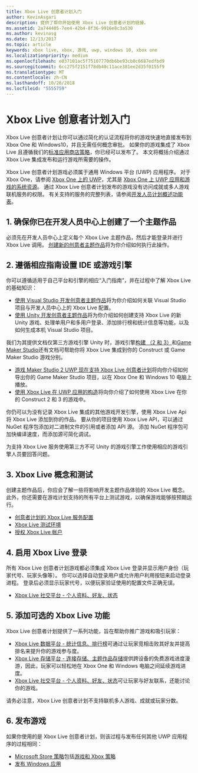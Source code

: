 ```yaml
---
title: Xbox Live 创意者计划入门
author: KevinAsgari
description: 提供了帮你开始使用 Xbox Live 创意者计划的链接。
ms.assetid: 2a744405-7ee4-42b4-8f36-9916e8c3a530
ms.author: kevinasg
ms.date: 12/13/2017
ms.topic: article
keywords: xbox live, xbox, 游戏, uwp, windows 10, xbox one
ms.localizationpriority: medium
ms.openlocfilehash: e037101ac5f75107770db6be93cb0c6687edfbd9
ms.sourcegitcommit: 6cc275f2151f78db40c11ace381ee2d35f0155f9
ms.translationtype: MT
ms.contentlocale: zh-CN
ms.lasthandoff: 10/26/2018
ms.locfileid: "5555759"
---
```

# <a name="get-started-with-the-xbox-live-creators-program"></a>Xbox Live 创意者计划入门
 
Xbox Live 创意者计划让你可以通过简化的认证流程将你的游戏快速地直接发布到 Xbox One 和 Windows10，并且无需任何概念审批。 如果你的游戏集成了 Xbox Live 且遵循我们的[标准应用商店策略](https://msdn.microsoft.com/en-us/library/windows/apps/dn764944.aspx)，你已经可以发布了。 本文将概括介绍通过 Xbox Live 集成发布和运行游戏所需要的操作。 

Xbox Live 创意者计划游戏必须属于通用 Windows 平台 (UWP) 应用程序。 对于 Xbox One，请参阅 [Xbox One 上的 UWP](https://msdn.microsoft.com/en-us/windows/uwp/xbox-apps/index)，尤其是 [Xbox One 上 UWP 应用和游戏的系统资源](https://msdn.microsoft.com/en-us/windows/uwp/xbox-apps/system-resource-allocation)。 通过 Xbox Live 创意者计划发布的游戏没有访问成就或多人游戏联机服务的权限。 有关支持的服务的完整列表，请参阅[开发人员计划概述功能表](https://docs.microsoft.com/en-us/windows/uwp/xbox-live/developer-program-overview#feature-table)。

## <a name="1-ensure-you-have-a-title-created-on-dev-center"></a>1. 确保你已在开发人员中心上创建了一个主题作品
必须先在开发人员中心上定义每个 Xbox Live 主题作品，然后才能登录并进行 Xbox Live 调用。  [创建新的创意者主题作品](create-and-test-a-new-creators-title.md)将为你介绍如何执行此操作。

## <a name="2-follow-the-appropriate-guide-to-setup-your-ide-or-game-engine"></a>2. 遵循相应指南设置 IDE 或游戏引擎
你可以遵循适用于自己平台和引擎的相应“入门指南”，并在过程中了解 Xbox Live 的基础知识：

* [使用 Visual Studio 开发创意者主题作品](develop-creators-title-with-visual-studio.md)将为你介绍如何关联 Visual Studio 项目与开发人员中心上的 Xbox Live 配置。
* [使用 Unity 开发创意者主题作品](develop-creators-title-with-unity.md)将为你介绍如何创建支持 Xbox Live 的新 Unity 游戏、处理单用户和多用户登录、添加排行榜和统计信息等功能，以及如何生成本机 Visual Studio 项目。

我们为其提供文档仅第三方游戏引擎 Unity 时，游戏引擎[构建 （2 和 3）](https://www.scirra.com/construct2)和[Game Maker Studio](https://www.yoyogames.com/gamemaker)还有文档可帮助你将 Xbox Live 集成到你的 Construct 或 Game Maker Studio 游戏分别。

* [游戏 Maker Studio 2 UWP 现在支持 Xbox Live 创意者计划](https://www.yoyogames.com/gamemaker/xblc)将向你介绍如何导出你的 Game Maker Studio 项目，以在 Xbox One 和 Windows 10 电脑上播放。
* [使用 Xbox Live 在 UWP 应用的构造](https://www.scirra.com/tutorials/9540/using-xbox-live-in-uwp-apps)将向你介绍了如何使用 Xbox Live 在你的 Construct 2 和 3 的游戏中。

你仍可以为没有记录 Xbox Live 集成的其他游戏开发引擎，使用 Xbox Live Api 将 Xbox Live 添加到你的作品。 要从你的项目使用 Xbox Live API，可以通过 NuGet 程序包添加对二进制文件的引用或者添加 API 源。 添加 NuGet 程序包可加快编译速度，而添加源可简化调试。

为支持 Xbox Live 服务使用第三方不可 Unity 的游戏引擎工作使用相应的游戏引擎人员要回答问题。

## <a name="3-xbox-live-concepts--testing"></a>3. Xbox Live 概念和测试
创建主题作品后，你应会了解一些将影响开发主题作品体验的 Xbox Live 概念。 此外，你还需要在游戏计划支持的所有平台上测试游戏，以确保游戏能够按预期运行。

- [创意者计划的 Xbox Live 服务配置](xbox-live-service-configuration-creators.md)
- [Xbox Live 测试环境](../xbox-live-sandboxes.md)
- [授权 Xbox Live 帐户](authorize-xbox-live-accounts.md)

## <a name="4-enable-xbox-live-sign-in"></a>4. 启用 Xbox Live 登录
所有 Xbox Live 创意者计划游戏都必须集成 Xbox Live 登录并显示用户身份（玩家代号、玩家头像等）。 你可以选择自动登录用户或允许用户利用按钮来启动登录进程。 登录后必须显示玩家代号，以便玩家验证使用的配置文件正确无误。

- [Xbox Live 社交平台 - 个人资料、好友、状态](../social-platform/social-platform.md)

## <a name="5-add-optional-xbox-live-features"></a>5. 添加可选的 Xbox Live 功能

Xbox Live 创意者计划提供了一系列功能，旨在帮助你推广游戏和吸引玩家：

- [Xbox Live 数据平台 - 统计信息、排行榜](../data-platform/data-platform.md)可通过让玩家竞相击败其好友并提高排名来提升你的游戏参与度。
- [Xbox Live 存储平台 - 连接存储、主题作品存储](../storage-platform/storage-platform.md)提供跨设备的免费游戏进度漫游，因此，玩家可以轻松地在 Xbox One 和 Windows 电脑之间延续游戏进度。
- [Xbox Live 社交平台 - 个人资料、好友、状态](../social-platform/social-platform.md)可让玩家与好友联系，还能讨论你的游戏。

请务必注意，Xbox Live 创意者计划不支持联机多人游戏、成就或玩家分数。

## <a name="6-release-your-game"></a>6. 发布游戏

如果你使用的是 Xbox Live 创意者计划，则该过程与发布任何其他 UWP 应用程序的过程相同：

- [Microsoft Store 策略](https://msdn.microsoft.com/en-us/library/windows/apps/dn764944.aspx)包括[游戏和 Xbox 策略](https://msdn.microsoft.com/en-us/library/windows/apps/dn764944.aspx#pol_10_13)
- [发布 Windows 应用](https://developer.microsoft.com/en-us/store/publish-apps)